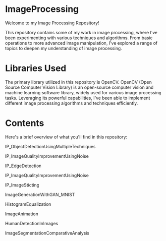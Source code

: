 # ImageProcessing
Welcome to my Image Processing Repository!

This repository contains some of my work in image processing, where I've been experimenting with various techniques and algorithms. From basic operations to more advanced image manipulation, I've explored a range of topics to deepen my understanding of image processing.

# Libraries Used

The primary library utilized in this repository is OpenCV. OpenCV (Open Source Computer Vision Library) is an open-source computer vision and machine learning software library, widely used for various image processing tasks. Leveraging its powerful capabilities, I've been able to implement different image processing algorithms and techniques efficiently.

# Contents

Here's a brief overview of what you'll find in this repository:

IP_ObjectDetectionUsingMultipleTechniques

IP_ImageQualityImprovementUsingNoise

IP_EdgeDetection

IP_ImageQualityImprovementUsingNoise

IP_ImageSticting

ImageGenerationWithGAN_MNIST

HistogramEqualization

ImageAnimation

HumanDetectionInImages

ImageSegmentationComparativeAnalysis
